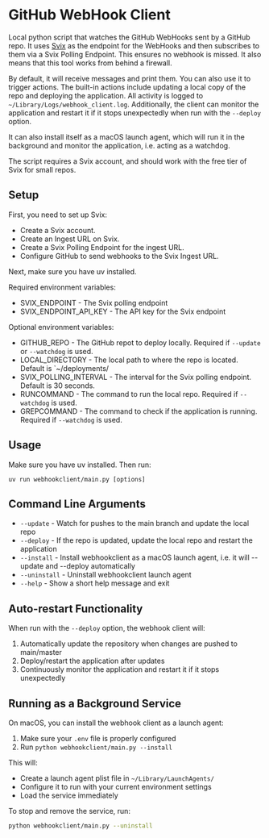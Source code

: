 # GitHub WebHook Client

Local python script that watches the GitHub WebHooks sent by a GitHub repo. It uses [Svix](www.swix.com) as the endpoint for the WebHooks and then subscribes to them via a Svix Polling Endpoint. This ensures no webhook is missed. It also means that this tool works from behind a firewall.

By default, it will receive messages and print them. You can also use it to trigger actions. The built-in actions include updating a local copy of the repo and deploying the application. All activity is logged to `~/Library/Logs/webhook_client.log`. Additionally, the client can monitor the application and restart it if it stops unexpectedly when run with the `--deploy` option.

It can also install itself as a macOS launch agent, which will run it in the background and monitor the application, i.e. acting as a watchdog.

The script requires a Svix account, and should work with the free tier of Svix for small repos.

## Setup

First, you need to set up Svix:
- Create a Svix account.
- Create an Ingest URL on Svix.
- Create a Svix Polling Endpoint for the ingest URL.
- Configure GitHub to send webhooks to the Svix Ingest URL.

Next, make sure you have uv installed.

Required environment variables:
- SVIX_ENDPOINT - The Svix polling endpoint  
- SVIX_ENDPOINT_API_KEY - The API key for the Svix endpoint

Optional environment variables:
- GITHUB_REPO - The GitHub repot to deploy locally. Required if `--update` or `--watchdog` is used.
- LOCAL_DIRECTORY - The local path to where the repo is located. Default is `~/deployments/
- SVIX_POLLING_INTERVAL - The interval for the Svix polling endpoint. Default is 30 seconds.
- RUNCOMMAND - The command to run the local repo. Required if `--watchdog` is used.
- GREPCOMMAND - The command to check if the application is running. Required if `--watchdog` is used.

## Usage

Make sure you have uv installed. Then run:
```
uv run webhookclient/main.py [options]
```

## Command Line Arguments
- `--update` - Watch for pushes to the main branch and update the local repo
- `--deploy` - If the repo is updated, update the local repo and restart the application
- `--install` - Install webhookclient as a macOS launch agent, i.e. it will --update and --deploy automatically
- `--uninstall` - Uninstall webhookclient launch agent
- `--help` - Show a short help message and exit


## Auto-restart Functionality

When run with the `--deploy` option, the webhook client will:

1. Automatically update the repository when changes are pushed to main/master
2. Deploy/restart the application after updates
3. Continuously monitor the application and restart it if it stops unexpectedly

## Running as a Background Service

On macOS, you can install the webhook client as a launch agent:

1. Make sure your `.env` file is properly configured
2. Run `python webhookclient/main.py --install`

This will:
- Create a launch agent plist file in `~/Library/LaunchAgents/`
- Configure it to run with your current environment settings
- Load the service immediately

To stop and remove the service, run:
```bash
python webhookclient/main.py --uninstall
```


